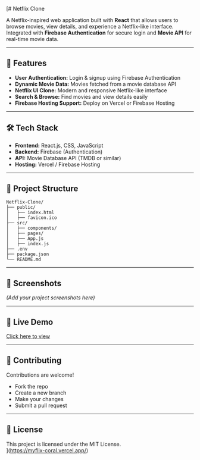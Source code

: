 [# Netflix Clone

A Netflix-inspired web application built with **React** that allows users to browse movies, view details, and experience a Netflix-like interface. Integrated with **Firebase Authentication** for secure login and **Movie API** for real-time movie data.

---

## 🚀 Features
- **User Authentication:** Login & signup using Firebase Authentication  
- **Dynamic Movie Data:** Movies fetched from a movie database API  
- **Netflix UI Clone:** Modern and responsive Netflix-like interface  
- **Search & Browse:** Find movies and view details easily  
- **Firebase Hosting Support:** Deploy on Vercel or Firebase Hosting  

---

## 🛠️ Tech Stack
- **Frontend:** React.js, CSS, JavaScript  
- **Backend:** Firebase (Authentication)  
- **API:** Movie Database API (TMDB or similar)  
- **Hosting:** Vercel / Firebase Hosting  

---

## 📂 Project Structure
```
Netflix-Clone/
├── public/
│   ├── index.html
│   ├── favicon.ico
├── src/
│   ├── components/
│   ├── pages/
│   ├── App.js
│   ├── index.js
├── .env
├── package.json
└── README.md
```

---

## 📸 Screenshots
*(Add your project screenshots here)*  

---

## 🎯 Live Demo
[Click here to view](https://myflix-coral.vercel.app/)  

---

## 🤝 Contributing
Contributions are welcome!  
- Fork the repo  
- Create a new branch  
- Make your changes  
- Submit a pull request  

---

## 📜 License
This project is licensed under the MIT License.  
](https://myflix-coral.vercel.app/)
